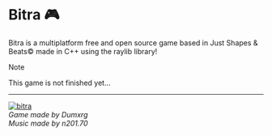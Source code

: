 # Bitra 🎮

Bitra is a multiplatform free and open source game based in Just Shapes & Beats©️ made in C++ using the raylib library!

>[!NOTE]
> This game is not finished yet...
---


<a href="https://ibb.co/21d7FypM"><img src="https://i.ibb.co/v6kxcHMd/bitra.png" alt="bitra" border="0"></a>
<br>
<i>Game made by Dumxrg</i>
<br>
<i>Music made by n201.70</i>
